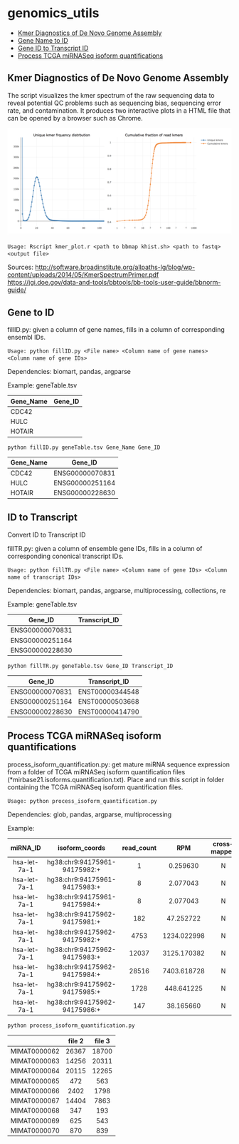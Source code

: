 # genomics_utils
- [Kmer Diagnostics of De Novo Genome Assembly](#kmer-diagnostics-of-de-novo-genome-assembly)
- [Gene Name to ID](#gene-to-id)
- [Gene ID to Transcript ID](#id-to-transcript)
- [Process TCGA miRNASeq isoform quantifications](#process-tcga-mirnaseq-isoform-quantifications)

## Kmer Diagnostics of De Novo Genome Assembly
The script visualizes the kmer spectrum of the raw sequencing data to reveal potential QC problems such as sequencing bias, sequencing error rate, and contamination. It produces two interactive plots in a HTML file that can be opened by a browser such as Chrome.

![KSpectra](kplot.png?raw=true)

```
Usage: Rscript kmer_plot.r <path to bbmap khist.sh> <path to fastq> <output file>
```

Sources:
http://software.broadinstitute.org/allpaths-lg/blog/wp-content/uploads/2014/05/KmerSpectrumPrimer.pdf
https://jgi.doe.gov/data-and-tools/bbtools/bb-tools-user-guide/bbnorm-guide/

## Gene to ID

fillID.py: given a column of gene names, fills in a column of corresponding ensembl IDs.
```
Usage: python fillID.py <File name> <Column name of gene names> <Column name of gene IDs>
```

Dependencies: biomart, pandas, argparse

Example: geneTable.tsv

| Gene_Name     | Gene_ID        |
| ------------- |:-------------:|
| CDC42      |  |
| HULC     |      |
| HOTAIR |      |

```
python fillID.py geneTable.tsv Gene_Name Gene_ID
```

| Gene_Name     | Gene_ID      |
| ------------- |:-------------:|
| CDC42      | ENSG00000070831 |
| HULC       |  ENSG00000251164  |
| HOTAIR     |  ENSG00000228630    |

## ID to Transcript
Convert ID to Transcript ID

fillTR.py: given a column of ensemble gene IDs, fills in a column of corresponding cononical transcript IDs.

```
Usage: python fillTR.py <File name> <Column name of gene IDs> <Column name of transcript IDs>
```

Dependencies: biomart, pandas, argparse, multiprocessing, collections, re

Example: geneTable.tsv

| Gene_ID     | Transcript_ID   |
| ------------- |:-------------:|
| ENSG00000070831      |  |
| ENSG00000251164     |      |
| ENSG00000228630 |      |
```
python fillTR.py geneTable.tsv Gene_ID Transcript_ID
```

| Gene_ID     | Transcript_ID      |
| :-------------: |:-------------:|
| ENSG00000070831      | ENST00000344548 |
| ENSG00000251164       |  ENST00000503668  |
| ENSG00000228630     |  ENST00000414790    |


## Process TCGA miRNASeq isoform quantifications

process_isoform_quantification.py: get mature miRNA sequence expression from a folder of TCGA miRNASeq isoform quantification files (*mirbase21.isoforms.quantification.txt). Place and run this script in folder containing the TCGA miRNASeq isoform quantification files.

```
Usage: python process_isoform_quantification.py
```

Dependencies: glob, pandas, argparse, multiprocessing

Example:

|miRNA_ID|isoform_coords|read_count|RPM|cross-mapped|miRNA_region|
| :-------: |:--------:|:---------:|:--------:|:---------:|:--------:|
|hsa-let-7a-1|hg38:chr9:94175961-94175982:+|1|0.259630|N|mature,MIMAT0000062|
|hsa-let-7a-1|hg38:chr9:94175961-94175983:+|8|2.077043|N|mature,MIMAT0000062|
|hsa-let-7a-1|hg38:chr9:94175961-94175984:+|8|2.077043|N|mature,MIMAT0000062|
|hsa-let-7a-1|hg38:chr9:94175962-94175981:+|182|47.252722|N|mature,MIMAT0000062|
|hsa-let-7a-1|hg38:chr9:94175962-94175982:+|4753|1234.022998|N|mature,MIMAT0000062|
|hsa-let-7a-1|hg38:chr9:94175962-94175983:+|12037|3125.170382|N|mature,MIMAT0000062|
|hsa-let-7a-1|hg38:chr9:94175962-94175984:+|28516|7403.618728|N|mature,MIMAT0000062|
|hsa-let-7a-1|hg38:chr9:94175962-94175985:+|1728|448.641225|N|mature,MIMAT0000062|
|hsa-let-7a-1|hg38:chr9:94175962-94175986:+|147|38.165660|N|mature,MIMAT0000062|
```
python process_isoform_quantification.py
```
||file 2|file 3|
| :-------: |:--------:|:---------:|
|MIMAT0000062|26367|18700|20404|
|MIMAT0000063|14256|20311|8296|
|MIMAT0000064|20115|12265|9691|
|MIMAT0000065|472|563|519|
|MIMAT0000066|2402|1798|2309|
|MIMAT0000067|14404|7863|11078|
|MIMAT0000068|347|193|213|
|MIMAT0000069|625|543|713|
|MIMAT0000070|870|839|1354|
